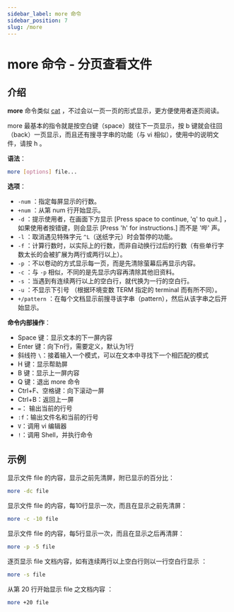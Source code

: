 ```yaml
---
sidebar_label: more 命令
sidebar_position: 7
slug: /more
---
```


# more 命令 - 分页查看文件



## 介绍

**more** 命令类似 [cat](/linux-command/cat) ，不过会以一页一页的形式显示，更方便使用者逐页阅读。

more 最基本的指令就是按空白键（space）就往下一页显示，按 b 键就会往回（back）一页显示，而且还有搜寻字串的功能（与 vi 相似），使用中的说明文件，请按 h 。

**语法**：

```bash
more [options] file...
```

**选项**：

- `-num` ：指定每屏显示的行数。
- `+num` ：从第 num 行开始显示。
- `-d` ：提示使用者，在画面下方显示 [Press space to continue, 'q' to quit.] ，如果使用者按错键，则会显示 [Press 'h' for instructions.] 而不是 '哔' 声。
- `-l` ：取消遇见特殊字元 `^L`（送纸字元）时会暂停的功能。
- `-f` ：计算行数时，以实际上的行数，而非自动换行过后的行数（有些单行字数太长的会被扩展为两行或两行以上）。
- `-p` ：不以卷动的方式显示每一页，而是先清除萤幕后再显示内容。
- `-c` ：与 `-p` 相似，不同的是先显示内容再清除其他旧资料。
- `-s` ：当遇到有连续两行以上的空白行，就代换为一行的空白行。
- `-u` ：不显示下引号 （根据环境变数 TERM 指定的 terminal 而有所不同）。
- `+/pattern` ：在每个文档显示前搜寻该字串（pattern），然后从该字串之后开始显示。

**命令内部操作**：

- Space 键：显示文本的下一屏内容
- Enter 键：向下n行，需要定义，默认为1行
- 斜线符 `\`：接着输入一个模式，可以在文本中寻找下一个相匹配的模式
- H 键：显示帮助屏
- B 键：显示上一屏内容
- Q 键：退出 more 命令
- Ctrl+F、空格键：向下滚动一屏
- Ctrl+B：返回上一屏
- `=`： 输出当前的行号
- `:f`：输出文件名和当前的行号
- `V`：调用 vi 编辑器
- `!`：调用 Shell，并执行命令



## 示例

显示文件 file 的内容，显示之前先清屏，附已显示的百分比：

```bash
more -dc file
```

显示文件 file 的内容，每10行显示一次，而且在显示之前先清屏：

```bash
more -c -10 file
```

显示文件 file 的内容，每5行显示一次，而且在显示之后再清屏：

```bash
more -p -5 file
```

逐页显示 file 文档内容，如有连续两行以上空白行则以一行空白行显示 ：

```bash
more -s file
```

从第 20 行开始显示 file 之文档内容 ：

```bash
more +20 file
```

